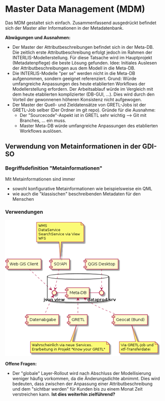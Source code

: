 # Master Data Management (MDM)

Das MDM gestaltet sich einfach. Zusammenfassend ausgedrückt befindet sich der Master aller
Informationen in der Metadatenbank.

**Abwägungen und Ausnahmen:**
* Der Master der Attributbeschreibungen befindet sich in der Meta-DB. Die zeitlich erste 
Attributbeschreibung erfolgt jedoch im Rahmen der INTERLIS-Modellerstellung. Für diese Tatsache
wird im Hauptprojekt (Metadatenpflege) die beste Lösung gefunden. Idee: Initiales Auslesen der
Attributbeschreibungen aus dem Modell in die Meta-DB.
* Die INTERLIS-Modelle "per se" werden nicht in die Meta-DB aufgenommen, sondern geeignet referenziert.
Grund: Würde umfangreiche Anpassungen des heute etablierten Workflows der Modellerstellung erfordern.
Der Arbeitsablauf würde im Vergleich mit dem heute etablierten komplizierter (DB-GUI, ...). 
Dies wird durch den Vorteil der gewonnenen höheren Konsistenz nicht aufgewogen.
* Der Master der Quell- und Zieldatensätze von GRETL-Jobs ist der GRETL-Job selber 
(Der Ordner im git repo). 
Gründe für die Ausnahme: 
    * Der "Sourcecode"-Aspekt ist in GRETL sehr wichtig --> Git mit Branches, ... ein muss.
    * Master Meta-DB würde umfangreiche Anpassungen des etablierten Workflows auslösen.
     

## Verwendung von Metainformationen in der GDI-SO

### Begriffsdefinition "Metainformationen"

Mit Metainformationen sind immer 
* sowohl konfigurative Metainformationen wie beispielsweise ein QML
* wie auch die "klassischen" beschreibenden Metadaten für den Menschen

### Verwendungen

![Verwendung von Metainformationen](puml_output/metainfo_verwendungen.png)

**Offene Fragen:** 
* Der "globale" Layer-Rollout wird nach Abschluss der Modellisierung weniger 
häufig vorkommen, da die Änderungsdichte abnimmt. Dies wird bedeuten, dass zwischen
der Anpassung einer Attributbeschreibung und dem "sichtbar werden" für Kunden bis
zu einem Monat Zeit verstreichen kann. **Ist dies weiterhin zielführend?**